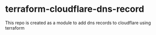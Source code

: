 # terraform-cloudflare-dns-record
This repo is created as a module to add dns records to cloudflare using terraform
